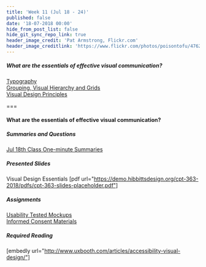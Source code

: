 ```yaml
---
title: 'Week 11 (Jul 18 - 24)'
published: false
date: '18-07-2018 00:00'
hide_from_post_list: false
hide_git_sync_repo_link: true
header_image_credit: 'Pat Armstrong, Flickr.com'
header_image_creditlink: 'https://www.flickr.com/photos/poisontofu/4762082009/'
---
```


##### What are the essentials of effective visual communication?  
[Typography](https://paulhibbitts.net/cmpt-363-182/pdfs/cmpt-363-182-visual-design-essentials.pdf#page=7)  
[Grouping, Visual Hierarchy and Grids](https://paulhibbitts.net/cmpt-363-182/pdfs/cmpt-363-182-visual-design-essentials.pdf#page=24)  
[Visual Design Principles](https://paulhibbitts.net/cmpt-363-182/pdfs/cmpt-363-182-visual-design-essentials.pdf#page=36)  

===

#### **What are the essentials of effective visual communication?**

##### Summaries and Questions  
[Jul 18th Class One-minute Summaries](https://sso.canvaslms.com/courses/1413912/assignments/9519518)

##### Presented Slides  
Visual Design Essentials
[pdf url="https://demo.hibbittsdesign.org/cpt-363-2018/pdfs/cpt-363-slides-placeholder.pdf"]  

##### Assignments
[Usability Tested Mockups](https://sso.canvaslms.com/courses/1413912/assignments/9519533)  
[Informed Consent Materials](https://sso.canvaslms.com/courses/1413912/files/folder/Handouts/Informed%20Consent)  

##### Required Reading  
[embedly url="http://www.uxbooth.com/articles/accessibility-visual-design/"]
